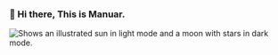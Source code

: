 <!-- ### Hi there 👋 -->
### 👋 Hi there, This is Manuar.

<picture>
  <source media="(prefers-color-scheme: dark)" srcset="https://github.com/MdMonoar/MdMonoar/github_profile_banner_web-3706563_1920.jpg">
  <source media="(prefers-color-scheme: light)" srcset="https://github.com/MdMonoar/MdMonoar/github_profile_banner_web-3706563_1920.jpg">
  <img alt="Shows an illustrated sun in light mode and a moon with stars in dark mode." src="https://github.com/MdMonoar/MdMonoar/github_profile_banner_web-3706563_1920.jpg">
</picture>

<!--
**MdMonoar/MdMonoar** is a ✨ _special_ ✨ repository because its `README.md` (this file) appears on your GitHub profile.

Here are some ideas to get you started:

- 🔭 I’m currently working on ...
- 🌱 I’m currently learning ...
- 👯 I’m looking to collaborate on ...
- 🤔 I’m looking for help with ...
- 💬 Ask me about ...
- 📫 How to reach me: ...
- 😄 Pronouns: ...
- ⚡ Fun fact: ...
-->
